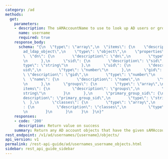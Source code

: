 ```yaml
---
category: /ad
methods:
  get:
    parameters:
    - description: The sAMAccountName to use to look up AD users or groups.
      name: username
      required: true
    response_body:
      schema: "{\n  \"type\": \"array\",\n  \"items\": {\n    \"description\": \"\
        ad_ldap_object\",\n    \"type\": \"object\",\n    \"properties\": {\n    \
        \  \"dn\": {\n        \"description\": \"dn\",\n        \"type\": \"string\"\
        \n      },\n      \"sid\": {\n        \"description\": \"sid\",\n        \"\
        type\": \"string\"\n      },\n      \"uid\": {\n        \"description\": \"\
        uid\",\n        \"type\": \"number\"\n      },\n      \"gid\": {\n       \
        \ \"description\": \"gid\",\n        \"type\": \"number\"\n      },\n    \
        \  \"name\": {\n        \"description\": \"name\",\n        \"type\": \"string\"\
        \n      },\n      \"groups\": {\n        \"type\": \"array\",\n        \"\
        items\": {\n          \"description\": \"groups\",\n          \"type\": \"\
        string\"\n        }\n      },\n      \"primary_group_sid\": {\n        \"\
        description\": \"primary_group_sid\",\n        \"type\": \"string\"\n    \
        \  },\n      \"classes\": {\n        \"type\": \"array\",\n        \"items\"\
        : {\n          \"description\": \"classes\",\n          \"type\": \"string\"\
        \n        }\n      }\n    }\n  }\n}"
    responses:
    - code: '200'
      description: Return value on success
    summary: Return any AD account objects that have the given sAMAccountName.
rest_endpoint: /v1/ad/usernames/{username}/objects/
api_version: v1
permalink: /rest-api-guide/ad/usernames_username_objects.html
sidebar: rest_api_guide_sidebar
---
```

